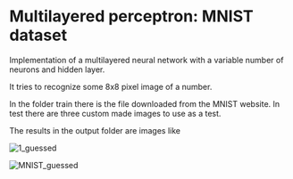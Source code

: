 # Multilayered perceptron: MNIST dataset

Implementation of a multilayered neural network with a variable number of neurons and hidden layer.

It tries to recognize some 8x8 pixel image of a number.

In the folder train there is the file downloaded from the MNIST website. In test there are three custom made images to use as a test.

The results in the output folder are images like

![1_guessed](https://user-images.githubusercontent.com/106772668/175239330-775fceae-7e81-4cb9-90fc-3ce8aded43e7.png)

![MNIST_guessed](https://user-images.githubusercontent.com/106772668/175239334-e6810190-c2b6-4c56-804a-ce596cd30f82.png)
